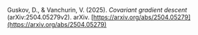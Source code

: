 

Guskov, D., & Vanchurin, V. (2025). _Covariant gradient descent_ (arXiv:2504.05279v2). arXiv. [https://arxiv.org/abs/2504.05279](https://arxiv.org/abs/2504.05279)